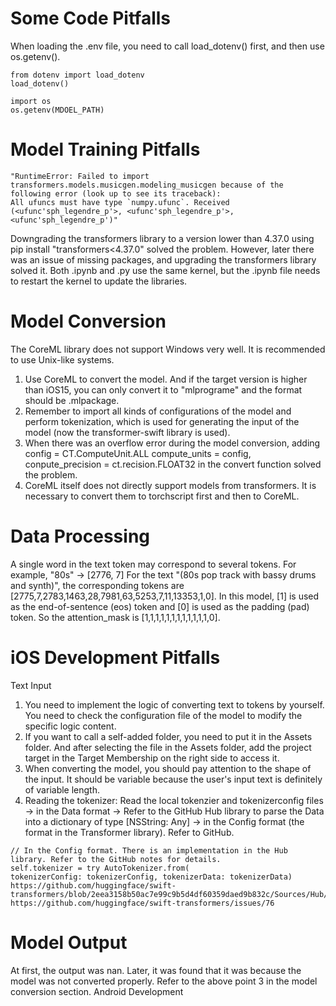 # Some Code Pitfalls
When loading the .env file, you need to call load_dotenv() first, and then use os.getenv().

```
from dotenv import load_dotenv
load_dotenv()

import os
os.getenv(MDOEL_PATH)
```

# Model Training Pitfalls
```
"RuntimeError: Failed to import transformers.models.musicgen.modeling_musicgen because of the following error (look up to see its traceback):
All ufuncs must have type `numpy.ufunc`. Received (<ufunc'sph_legendre_p'>, <ufunc'sph_legendre_p'>, <ufunc'sph_legendre_p')"
```
Downgrading the transformers library to a version lower than 4.37.0 using pip install "transformers<4.37.0" solved the problem.
However, later there was an issue of missing packages, and upgrading the transformers library solved it.
Both .ipynb and .py use the same kernel, but the .ipynb file needs to restart the kernel to update the libraries.

# Model Conversion
The CoreML library does not support Windows very well. It is recommended to use Unix-like systems.
1. Use CoreML to convert the model. And if the target version is higher than iOS15, you can only convert it to "mlprograme" and the format should be .mlpackage.
2. Remember to import all kinds of configurations of the model and perform tokenization, which is used for generating the input of the model (now the transformer-swift library is used).
3. When there was an overflow error during the model conversion, adding config = CT.ComputeUnit.ALL compute_units = config, conpute_precision = ct.recision.FLOAT32 in the convert function solved the problem.
4. CoreML itself does not directly support models from transformers. It is necessary to convert them to torchscript first and then to CoreML.
# Data Processing
A single word in the text token may correspond to several tokens. For example, "80s" -> [2776, 7]
For the text "(80s pop track with bassy drums and synth)", the corresponding tokens are [2775,7,2783,1463,28,7981,63,5253,7,11,13353,1,0]. 
In this model, [1] is used as the end-of-sentence (eos) token and [0] is used as the padding (pad) token. So the attention_mask is [1,1,1,1,1,1,1,1,1,1,1,1,0].

# iOS Development Pitfalls
Text Input
1. You need to implement the logic of converting text to tokens by yourself. You need to check the configuration file of the model to modify the specific logic content.
2. If you want to call a self-added folder, you need to put it in the Assets folder. And after selecting the file in the Assets folder, add the project target in the Target Membership on the right side to access it.
3. When converting the model, you should pay attention to the shape of the input. It should be variable because the user's input text is definitely of variable length.
4. Reading the tokenizer: Read the local tokenzier and tokenizerconfig files -> in the Data format -> Refer to the GitHub Hub library to parse the Data into a dictionary of type [NSString: Any] -> in the Config format (the format in the Transformer library). Refer to GitHub.
```
// In the Config format. There is an implementation in the Hub library. Refer to the GitHub notes for details.
self.tokenizer = try AutoTokenizer.from(
tokenizerConfig: tokenizerConfig, tokenizerData: tokenizerData)
https://github.com/huggingface/swift-transformers/blob/2eea3158b50ac7e99c9b5d4df60359daed9b832c/Sources/Hub/Hub.swift
https://github.com/huggingface/swift-transformers/issues/76
```
# Model Output
At first, the output was nan. Later, it was found that it was because the model was not converted properly. Refer to the above point 3 in the model conversion section.
Android Development
